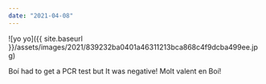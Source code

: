 ```yaml
---
date: "2021-04-08"
---
```


![yo yo]({{ site.baseurl }}/assets/images/2021/839232ba0401a46311213bca868c4f9dcba499ee.jpg)

Boí had to get a PCR test but It was negative! Molt valent en Boí!
